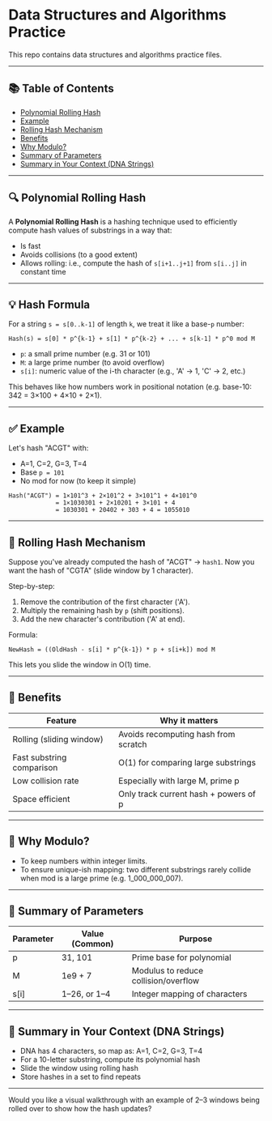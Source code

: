 # Data Structures and Algorithms Practice

This repo contains data structures and algorithms practice files.

---

## 📚 Table of Contents
- [Polynomial Rolling Hash](#polynomial-rolling-hash)
- [Example](#example)
- [Rolling Hash Mechanism](#rolling-hash-mechanism)
- [Benefits](#benefits)
- [Why Modulo?](#why-modulo)
- [Summary of Parameters](#summary-of-parameters)
- [Summary in Your Context (DNA Strings)](#summary-in-your-context-dna-strings)

---

## 🔍 Polynomial Rolling Hash

A **Polynomial Rolling Hash** is a hashing technique used to efficiently compute hash values of substrings in a way that:
- Is fast
- Avoids collisions (to a good extent)
- Allows rolling: i.e., compute the hash of `s[i+1..j+1]` from `s[i..j]` in constant time

---

## 💡 Hash Formula

For a string `s = s[0..k-1]` of length `k`, we treat it like a base-`p` number:

```
Hash(s) = s[0] * p^{k-1} + s[1] * p^{k-2} + ... + s[k-1] * p^0 mod M
```
- `p`: a small prime number (e.g. 31 or 101)
- `M`: a large prime number (to avoid overflow)
- `s[i]`: numeric value of the i-th character (e.g., 'A' → 1, 'C' → 2, etc.)

This behaves like how numbers work in positional notation (e.g. base-10: 342 = 3×100 + 4×10 + 2×1).

---

## ✅ Example

Let's hash "ACGT" with:
- A=1, C=2, G=3, T=4
- Base `p = 101`
- No mod for now (to keep it simple)

```
Hash("ACGT") = 1×101^3 + 2×101^2 + 3×101^1 + 4×101^0
             = 1×1030301 + 2×10201 + 3×101 + 4
             = 1030301 + 20402 + 303 + 4 = 1055010
```

---

## 🔁 Rolling Hash Mechanism

Suppose you've already computed the hash of "ACGT" → `hash1`.
Now you want the hash of "CGTA" (slide window by 1 character).

Step-by-step:
1. Remove the contribution of the first character ('A').
2. Multiply the remaining hash by `p` (shift positions).
3. Add the new character's contribution ('A' at end).

Formula:

```
NewHash = ((OldHash - s[i] * p^{k-1}) * p + s[i+k]) mod M
```

This lets you slide the window in O(1) time.

---

## 💎 Benefits

| Feature                | Why it matters                        |
|------------------------|---------------------------------------|
| Rolling (sliding window) | Avoids recomputing hash from scratch |
| Fast substring comparison | O(1) for comparing large substrings  |
| Low collision rate        | Especially with large M, prime p     |
| Space efficient          | Only track current hash + powers of p|

---

## 🔐 Why Modulo?
- To keep numbers within integer limits.
- To ensure unique-ish mapping: two different substrings rarely collide when mod is a large prime (e.g. 1_000_000_007).

---

## 🔧 Summary of Parameters

| Parameter | Value (Common) | Purpose                        |
|-----------|---------------|-------------------------------|
| p         | 31, 101       | Prime base for polynomial      |
| M         | 1e9 + 7       | Modulus to reduce collision/overflow |
| s[i]      | 1–26, or 1–4  | Integer mapping of characters  |

---

## 🔁 Summary in Your Context (DNA Strings)
- DNA has 4 characters, so map as: A=1, C=2, G=3, T=4
- For a 10-letter substring, compute its polynomial hash
- Slide the window using rolling hash
- Store hashes in a set to find repeats

---

Would you like a visual walkthrough with an example of 2–3 windows being rolled over to show how the hash updates?